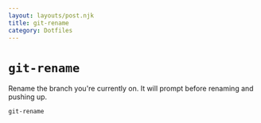 ```yaml
---
layout: layouts/post.njk
title: git-rename
category: Dotfiles
---
```


# `git-rename`

Rename the branch you're currently on. It will prompt before renaming and pushing up.

```sh
git-rename
```
